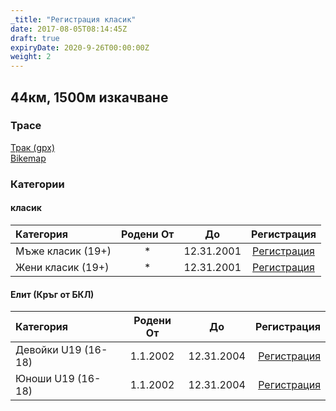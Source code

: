 ```yaml
---
_title: "Регистрация класик"
date: 2017-08-05T08:14:45Z
draft: true
expiryDate: 2020-9-26T00:00:00Z
weight: 2
---
```


## 44км, 1500м изкачване
### Трасе  
[Трак (gpx)](https://drive.google.com/open?id=0B8lR1_MWHzbCMWhaR1pDeEZXV0k)  
[Bikemap](https://www.bikemap.net/en/route/4143055-murgash-44km/)  


### Категории
#### класик
Категория         | Родени От |      До   | Регистрация     
:-----------------|:---------:|:---------:|:-----------:
 Мъже класик (19+)  |     *     | 12.31.2001| [Регистрация](https://forms.gle/Ufe4Yf4PwDqKzxRZ8 )
 Жени класик (19+)  |     *     | 12.31.2001| [Регистрация](https://forms.gle/Ufe4Yf4PwDqKzxRZ8 )

#### Елит (Кръг от БКЛ)
Категория         | Родени От |      До   | Регистрация
:-----------------|:---------:|:---------:|-------------:
 Девойки U19 (16-18)  | 1.1.2002  | 12.31.2004| [Регистрация](https://forms.gle/Ufe4Yf4PwDqKzxRZ8 )
 Юноши U19 (16-18)| 1.1.2002  | 12.31.2004| [Регистрация](https://forms.gle/Ufe4Yf4PwDqKzxRZ8 )


